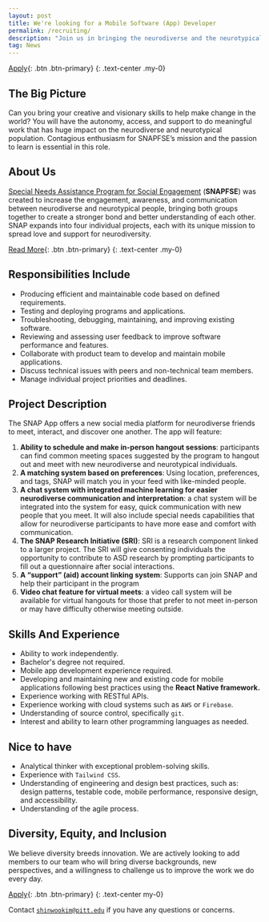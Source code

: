 ```yaml
---
layout: post
title: We're looking for a Mobile Software (App) Developer
permalink: /recruiting/
description: "Join us in bringing the neurodiverse and the neurotypical communities together"
tag: News
---
```


[Apply](/recruiting/apply/){: .btn .btn-primary}
{: .text-center .my-0}

## The Big Picture

Can you bring your creative and visionary skills to help make change in the world? You will have the autonomy, access, and support to do meaningful work that has huge impact on the neurodiverse and neurotypical population. Contagious enthusiasm for SNAPFSE’s mission and the passion to learn is essential in this role.

## About Us

[Special Needs Assistance Program for Social Engagement](http://snapfse.com) (**SNAPFSE**) was created to increase the engagement, awareness, and communication between neurodiverse and neurotypical people, bringing both groups together to create a stronger bond and better understanding of each other. SNAP expands into four individual projects, each with its unique mission to spread love and support for neurodiversity.

[Read More](https://snapfse.com/story/){: .btn .btn-primary}
{: .text-center .my-0}

## Responsibilities Include

- Producing efficient and maintainable code based on defined requirements.
- Testing and deploying programs and applications.
- Troubleshooting, debugging, maintaining, and improving existing software.
- Reviewing and assessing user feedback to improve software performance and features.
- Collaborate with product team to develop and maintain mobile applications.
- Discuss technical issues with peers and non-technical team members.
- Manage individual project priorities and deadlines.

## Project Description

The SNAP App offers a new social media platform for neurodiverse friends to meet, interact, and discover one another. The app will feature:

1. **Ability to schedule and make in-person hangout sessions**: participants can find common meeting spaces suggested by the program to hangout out and meet with new neurodiverse and neurotypical individuals.
2. **A matching system based on preferences**: Using location, preferences, and tags, SNAP will match you in your feed with like-minded people.
3. **A chat system with integrated machine learning for easier neurodiverse communication and interpretation**: a chat system will be integrated into the system for easy, quick communication with new people that you meet. It will also include special needs capabilities that allow for neurodiverse participants to have more ease and comfort with communication.
4. **The SNAP Research Initiative (SRI)**: SRI is a research component linked to a larger project. The SRI will give consenting individuals the opportunity to contribute to ASD research by prompting participants to fill out a questionnaire after social interactions.
5. **A “support” (aid) account linking system**: Supports can join SNAP and help their participant in the program
6. **Video chat feature for virtual meets**: a video call system will be available for virtual hangouts for those that prefer to not meet in-person or may have difficulty otherwise meeting outside.

## Skills And Experience

- Ability to work independently.
- Bachelor's degree not required.
- Mobile app development experience required.
- Developing and maintaining new and existing code for mobile applications following best practices using the **React Native framework.**
- Experience working with RESTful APIs.
- Experience working with cloud systems such as `AWS` or `Firebase`.
- Understanding of source control, specifically `git`.
- Interest and ability to learn other programming languages as needed.

## Nice to have

- Analytical thinker with exceptional problem-solving skills.
- Experience with `Tailwind CSS`.
- Understanding of engineering and design best practices, such as: design patterns, testable code, mobile performance, responsive design, and accessibility.
- Understanding of the agile process.

## Diversity, Equity, and Inclusion

We believe diversity breeds innovation. We are actively looking to add members to our team who will bring diverse backgrounds, new perspectives, and a willingness to challenge us to improve the work we do every day.

[Apply](/recruiting/apply/){: .btn .btn-primary}
{: .text-center my-0}

Contact [`shinwookim@pitt.edu`](mailto:shinwookim@pitt.edu) if you have any questions or concerns.
